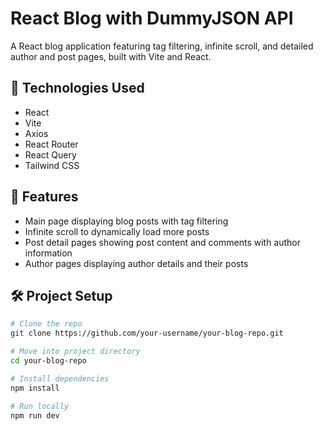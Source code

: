 # React Blog with DummyJSON API

A React blog application featuring tag filtering, infinite scroll, and detailed author and post pages, built with Vite and React.

## 🔧 Technologies Used  
- React  
- Vite  
- Axios  
- React Router  
- React Query  
- Tailwind CSS

## 🚀 Features  
- Main page displaying blog posts with tag filtering  
- Infinite scroll to dynamically load more posts  
- Post detail pages showing post content and comments with author information  
- Author pages displaying author details and their posts

## 🛠 Project Setup

```bash
# Clone the repo
git clone https://github.com/your-username/your-blog-repo.git

# Move into project directory
cd your-blog-repo

# Install dependencies
npm install

# Run locally
npm run dev
